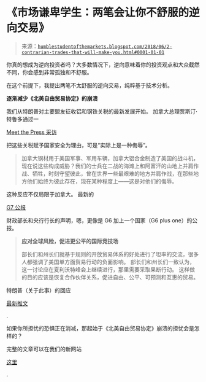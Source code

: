 <!--yml

类别：未分类

日期：2024 年 5 月 18 日 02:40:57

-->

# 《市场谦卑学生：两笔会让你不舒服的逆向交易》

> 来源：[`humblestudentofthemarkets.blogspot.com/2018/06/2-contrarian-trades-that-will-make-you.html#0001-01-01`](https://humblestudentofthemarkets.blogspot.com/2018/06/2-contrarian-trades-that-will-make-you.html#0001-01-01)

你真的想成为逆向投资者吗？大多数情况下，逆向意味着你的投资观点和大众截然不同，你会感到非常孤独和不舒服。

在这个前提下，我提出两笔不太舒服的逆向交易，纯粹基于技术分析。

**逐渐减少《北美自由贸易协定》的崩溃**

我们从特朗普对主要盟友征收铝和钢铁关税的最新发展开始。 加拿大总理贾斯汀·特鲁多通过一

[Meet the Press 采访](https://www.nbcnews.com/meet-the-press/video/trudeau-canada-not-going-to-be-pushed-around-1247211075938)

把这些关税赋予国家安全为理由，可是“实际上是一种侮辱”。

> 加拿大钢材用于美国军事、军用车辆，加拿大铝合金制造了美国的战斗机，现在说这些构成威胁？我们的士兵在二战的海滩上和阿富汗的山地上并肩作战、牺牲，时刻守望彼此，曾在世界一些最艰难的地方并肩作战，在那些地方他们始终为彼此存在，现在某种程度上——这是对他们的侮辱。

这种反应不仅局限于加拿大。 最新的

[G7 公报](https://g7.gc.ca/en/g7-presidency/themes/investing-growth-works-everyone/g7-ministerial-meeting/chairs-summary-g7-finance-ministers-central-bank-governors/)

财政部长和央行行长的声明，嗯，更像是 G6 加上一个国家（G6 plus one）的公报。

> **应对全球风险，促进更公平的国际竞技场**
> 
> 部长们和州长们就基于规则的开放贸易体系的好处进行了坦率的交流，很多人都强调了美国单方面贸易行动的负面影响。 部长们和州长们一致认为，这一讨论应在夏利沃特峰会上继续进行，那里需要采取果断行动。 这样做的目的应该是恢复合作伙伴关系，促进自由、公平、可预测和互惠的贸易。

特朗普（关于此事）的回应

[最新推文](https://twitter.com/realdonaldtrump/status/1003024268756733952)

.

如果你所担忧的恐惧正在消减，那起始于《北美自由贸易协定》崩溃的担忧会是怎样的？

完整的文章可以在我们的新网站

[这里](https://humblestudentofthemarkets.com/2018/06/04/2-contrarian-trades-that-will-make-you-uncomfortable/)

.

